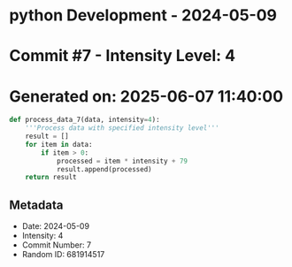 ﻿# python Development - 2024-05-09
# Commit #7 - Intensity Level: 4
# Generated on: 2025-06-07 11:40:00
```python
def process_data_7(data, intensity=4):
    '''Process data with specified intensity level'''
    result = []
    for item in data:
        if item > 0:
            processed = item * intensity + 79
            result.append(processed)
    return result
```
## Metadata
- Date: 2024-05-09
- Intensity: 4
- Commit Number: 7
- Random ID: 681914517
